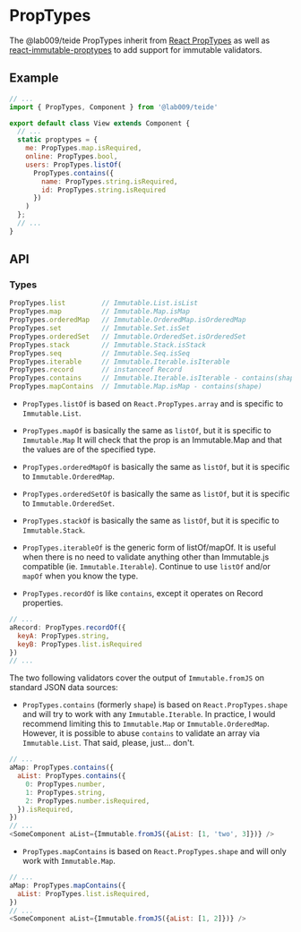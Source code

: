 # PropTypes

The @lab009/teide PropTypes inherit from [React PropTypes](https://facebook.github.io/react/docs/reusable-components.html#prop-validation) as well as [react-immutable-proptypes](https://github.com/HurricaneJames/react-immutable-proptypes) to add support for immutable validators.

## Example

```js
// ...
import { PropTypes, Component } from '@lab009/teide'

export default class View extends Component {
  // ...
  static proptypes = {
    me: PropTypes.map.isRequired,
    online: PropTypes.bool,
    users: PropTypes.listOf(
      PropTypes.contains({
        name: PropTypes.string.isRequired,
        id: PropTypes.string.isRequired
      })
    )
  };
  // ...
}
```

## API


### Types

```js
PropTypes.list         // Immutable.List.isList
PropTypes.map          // Immutable.Map.isMap
PropTypes.orderedMap   // Immutable.OrderedMap.isOrderedMap
PropTypes.set          // Immutable.Set.isSet
PropTypes.orderedSet   // Immutable.OrderedSet.isOrderedSet
PropTypes.stack        // Immutable.Stack.isStack
PropTypes.seq          // Immutable.Seq.isSeq
PropTypes.iterable     // Immutable.Iterable.isIterable
PropTypes.record       // instanceof Record
PropTypes.contains     // Immutable.Iterable.isIterable - contains(shape)
PropTypes.mapContains  // Immutable.Map.isMap - contains(shape)
```

* `PropTypes.listOf` is based on `React.PropTypes.array` and is specific to `Immutable.List`.

* `PropTypes.mapOf` is basically the same as `listOf`, but it is specific to `Immutable.Map` It will check that the prop is an Immutable.Map and that the values are of the specified type.

* `PropTypes.orderedMapOf` is basically the same as `listOf`, but it is specific to `Immutable.OrderedMap`.

* `PropTypes.orderedSetOf` is basically the same as `listOf`, but it is specific to `Immutable.OrderedSet`.

* `PropTypes.stackOf` is basically the same as `listOf`, but it is specific to `Immutable.Stack`.

* `PropTypes.iterableOf` is the generic form of listOf/mapOf. It is useful when there is no need to validate anything other than Immutable.js compatible (ie. `Immutable.Iterable`). Continue to use `listOf` and/or `mapOf` when you know the type.

* `PropTypes.recordOf` is like `contains`, except it operates on Record properties.

```js
// ...
aRecord: PropTypes.recordOf({
  keyA: PropTypes.string,
  keyB: PropTypes.list.isRequired
})
// ...
```

The two following validators cover the output of `Immutable.fromJS` on standard JSON data sources:

* `PropTypes.contains` (formerly `shape`) is based on `React.PropTypes.shape` and will try to work with any `Immutable.Iterable`. In practice, I would recommend limiting this to `Immutable.Map` or `Immutable.OrderedMap`. However, it is possible to abuse `contains` to validate an array via `Immutable.List`. That said, please, just... don't.

```js
// ...
aMap: PropTypes.contains({
  aList: PropTypes.contains({
    0: PropTypes.number,
    1: PropTypes.string,
    2: PropTypes.number.isRequired,
  }).isRequired,
})
// ...
<SomeComponent aList={Immutable.fromJS({aList: [1, 'two', 3]})} />
```

* `PropTypes.mapContains` is based on `React.PropTypes.shape` and will only work with `Immutable.Map`.

```js
// ...
aMap: PropTypes.mapContains({
  aList: PropTypes.list.isRequired,
})
// ...
<SomeComponent aList={Immutable.fromJS({aList: [1, 2]})} />
```
